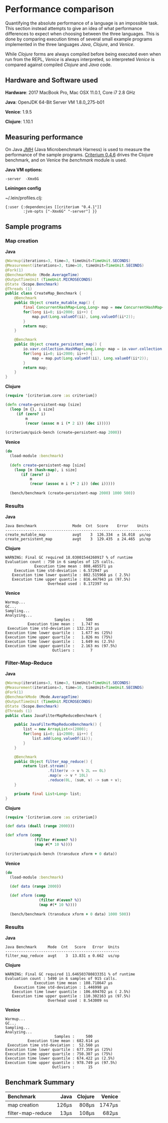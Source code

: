 # Performance comparison


Quantifying the absolute performance of a language is an impossible task. This 
section instead attempts to give an idea of what performance differences to 
expect when choosing between the three languages. This is done by comparing
execution times of several small example programs implemented in the three 
languages *Java*, *Clojure*, and *Venice*.

While *Clojure* forms are always compiled before being executed even when run 
from the REPL, *Venice* is always interpreted, so interpreted *Venice* is
compared against compiled *Clojure* and *Java* code.


## Hardware and Software used

**Hardware**: 2017 MacBook Pro, Mac OSX 11.0.1, Core i7 2.8 GHz

**Java**: OpenJDK 64-Bit Server VM 1.8.0_275-b01

**Venice**: 1.9.5

**Clojure**: 1.10.1



## Measuring performance

On Java [JMH](https://github.com/openjdk/jmh) (Java Microbenchmark Harness) is used
to measure the performance of the sample programs. [Criterium 0.4.6](https://github.com/hugoduncan/criterium) 
drives the Clojure benchmark, and on Venice the *benchmark* module is used.

**Java VM options:** 

```text
-server  -Xmx6G
```

**Leiningen config**

~/.lein/profiles.clj:

```text
{:user {:dependencies [[criterium "0.4.1"]]
        :jvm-opts ["-Xmx6G" "-server"] }}
```


## Sample programs

### Map creation

**Java**

```java
@Warmup(iterations=3, time=3, timeUnit=TimeUnit.SECONDS)
@Measurement(iterations=3, time=10, timeUnit=TimeUnit.SECONDS)
@Fork(1)
@BenchmarkMode (Mode.AverageTime)
@OutputTimeUnit (TimeUnit.MICROSECONDS)
@State (Scope.Benchmark)
@Threads (1)
public class CreateMap_Benchmark {
    @Benchmark
    public Object create_mutable_map() {
        final ConcurrentHashMap<Long,Long> map = new ConcurrentHashMap<>();
        for(long ii=0; ii<2000; ii++) {
            map.put(Long.valueOf(ii), Long.valueOf(ii*2));
        }
        return map;
    }

    @Benchmark
    public Object create_persistent_map() {
        io.vavr.collection.HashMap<Long,Long> map = io.vavr.collection.HashMap.empty();
        for(long ii=0; ii<2000; ii++) {
            map = map.put(Long.valueOf(ii), Long.valueOf(ii*2));
        }
        return map;
    }
}
```

**Clojure**

```clojure
(require '[criterium.core :as criterium])

(defn create−persistent-map [size] 
  (loop [m {}, i size]
     (if (zero? i)
         m
         (recur (assoc m i (* 2 i)) (dec i)))))
         
(criterium/quick-bench (create−persistent-map 2000))
```

**Venice**

```clojure
(do
  (load-module :benchmark)
  
  (defn create−persistent-map [size] 
    (loop [m (hash-map), i size]
       (if (zero? i)
           m
           (recur (assoc m i (* 2 i)) (dec i)))))
         
  (bench/benchmark (create−persistent-map 2000) 1000 500))
```

### Results

**Java**

```text
Java Benchmark                Mode  Cnt  Score    Error    Units
-----------------------------------------------------------------
create_mutable_map            avgt    3  126.334  ± 16.018  µs/op
create_persistent_map         avgt    3  129.435  ± 24.465  µs/op
```

**Clojure**

```text
WARNING: Final GC required 18.03001544260917 % of runtime
Evaluation count : 750 in 6 samples of 125 calls.
             Execution time mean : 808.485571 µs
    Execution time std-deviation : 6.572947 µs
   Execution time lower quantile : 802.515968 µs ( 2.5%)
   Execution time upper quantile : 816.447943 µs (97.5%)
                   Overhead used : 8.172397 ns
```

**Venice**

```text
Warmup...
GC...
Sampling...
Analyzing...
                      Samples :     500
          Execution time mean :   1.747 ms
 Execution time std-deviation : 132.233 µs
Execution time lower quartile :   1.677 ms (25%)
Execution time upper quartile :   1.826 ms (75%)
Execution time lower quantile :   1.649 ms (2.5%)
Execution time upper quantile :   2.163 ms (97.5%)
                     Outliers :       7
```


### Filter-Map-Reduce

**Java**

```java
@Warmup(iterations=3, time=3, timeUnit=TimeUnit.SECONDS)
@Measurement(iterations=3, time=10, timeUnit=TimeUnit.SECONDS)
@Fork(1)
@BenchmarkMode (Mode.AverageTime)
@OutputTimeUnit (TimeUnit.MICROSECONDS)
@State (Scope.Benchmark)
@Threads (1)
public class JavaFilterMapReduceBenchmark {

    public JavaFilterMapReduceBenchmark() {
        list = new ArrayList<>(2000);
        for(long ii=0; ii<2000; ii++) {
            list.add(Long.valueOf(ii));
        }
    }

    @Benchmark
    public Object filter_map_reduce() {
        return list.stream()
                   .filter(v -> v % 2L == 0L)
                   .map(v -> v * 10L)
                   .reduce(0L, (sum, v) -> sum + v);
    }

    private final List<Long> list;
}
```

**Clojure**

```clojure
(require '[criterium.core :as criterium])

(def data (doall (range 2000)))

(def xform (comp
             (filter #(even? %))
             (map #(* 10 %))))
         
(criterium/quick-bench (transduce xform + 0 data))
```

**Venice**

```clojure
(do
  (load-module :benchmark)
  
  (def data (range 2000))

  (def xform (comp
               (filter #(even? %))
               (map #(* 10 %))))
                        
  (bench/benchmark (transduce xform + 0 data) 1000 500))
```

### Results

**Java**

```text
Java Benchmark     Mode  Cnt   Score   Error  Units
---------------------------------------------------
filter_map_reduce  avgt    3  13.831 ± 0.662  us/op
```

**Clojure**

```text
WARNING: Final GC required 11.646503780833351 % of runtime
Evaluation count : 5490 in 6 samples of 915 calls.
             Execution time mean : 108.718647 µs
    Execution time std-deviation : 1.446998 µs
   Execution time lower quantile : 106.694702 µs ( 2.5%)
   Execution time upper quantile : 110.302163 µs (97.5%)
                   Overhead used : 8.543009 ns
```

**Venice**

```text
Warmup...
GC...
Sampling...
Analyzing...
                      Samples :     500
          Execution time mean : 682.614 µs
 Execution time std-deviation :  52.560 µs
Execution time lower quartile : 677.359 µs (25%)
Execution time upper quartile : 750.307 µs (75%)
Execution time lower quantile : 674.422 µs (2.5%)
Execution time upper quantile : 978.749 µs (97.5%)
                     Outliers :      15
```

## Benchmark Summary

| Benchmark               |  Java |  Clojure |  Venice |
| :---                    |  ---: |     ---: |    ---: |
| map creation            | 126µs |    808µs |  1747µs |
| filter-map-reduce       |  13µs |    108µs |   682µs |



